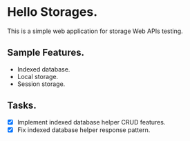 # Hello Storages.

This is a simple web application for storage Web APIs testing.

## Sample Features.

- Indexed database.
- Local storage.
- Session storage.

## Tasks.

- [x] Implement indexed database helper CRUD features.
- [x] Fix indexed database helper response pattern.
